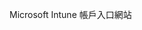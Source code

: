 <Token xmlns:xlink="http://www.w3.org/1999/xlink">Microsoft Intune 帳戶入口網站</Token>

<!--HONumber=Jun16_HO4-->


